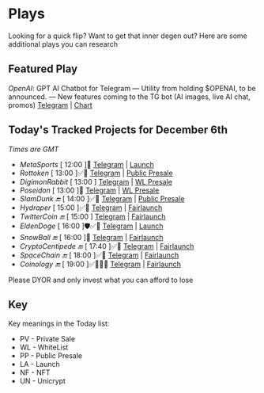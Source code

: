 
# Plays

Looking for a quick flip? Want to get that inner degen out? Here are some additional plays you can research

## Featured Play

*OpenAI*: GPT AI Chatbot for Telegram
— Utility from holding $OPENAI, to be announced.
— New features coming to the TG bot (AI images, live AI chat, promos)
[Telegram](https://t.me/OpenAIERC) | [Chart](https://dexscreener.com/ethereum/0x670b681d8acca37d7e12c43f9d5114f4543e50ff)

## Today's Tracked Projects for December 6th
_Times are GMT_

- *MetaSports* [ 12:00 ]📄
[Telegram](https://t.me/meta_sports_en) | [Launch](https://poocoin.app/tokens/0x557c86c9C9E003CD74AFf798f3F540DdC546Ab9B)
- *Rottoken* [ 13:00 ]✅📄
[Telegram](https://t.me/+UMuUuurokykzY2Nh) | [Public Presale](https://www.pinksale.finance/launchpad/0xa0cfA83Bf4F6CE7761dB590CeC2f21154DC18806?chain=BSC)
- *DigimonRabbit* [ 13:00 ]
[Telegram](https://t.me/DigimonRabbit) | [WL Presale](https://www.pinksale.finance/launchpad/0x8a3C79739f71D099d29f101d1CE574C00E6966C3?chain=BSC)
- *Poseidon* [ 13:00 ]📄
[Telegram](https://t.me/poseidonweb) | [WL Presale](https://www.pinksale.finance/launchpad/0x76cfaD21fEF9DE2aDE981Dfb0c945E75D7f0728f?chain=BSC)
- *SlamDunk 🔚* [ 14:00 ]✅📄
[Telegram](https://t.me/slamdunk_global) | [Public Presale](https://www.pinksale.finance/launchpad/0x5F1D54974700339593EDDbEcA9b448707569b831?chain=BSC)
- *Hydraper* [ 15:00 ]✅📄
[Telegram](https://t.me/hydraper_official) | [Fairlaunch](https://www.pinksale.finance/launchpad/0x1F70F52907e7bc48D8271174C94DE562DE280D57?chain=BSC)
- *TwitterCoin 🔚* [ 15:00 ]
[Telegram](https://t.me/TwitterCoingroup) | [Fairlaunch](https://www.pinksale.finance/launchpad/0xD55A8347cc931246540a313251bD77556FC4D1D6?chain=BSC)
- *EldenDoge* [ 16:00 ]🛡️✅📄
[Telegram](https://t.me/EldenDogeToken) | [Launch](https://poocoin.app/tokens/0x8516E3e58b4b9aF2A66C14E7853236FedFD05809)
- *SnowBall 🔚* [ 16:00 ]📄
[Telegram](https://t.me/snowballbsc_official) | [Fairlaunch](https://www.pinksale.finance/launchpad/0x5D6AfA9c8FF8e6619c3Ae19397724f69a6Bee270?chain=BSC)
- *CryptoCentipede 🔚* [ 17:40 ]✅📄
[Telegram](https://t.me/cryptocentipedeio) | [Fairlaunch](https://www.pinksale.finance/launchpad/0xDbEF9a351a9ee60b4c7E292a2a3A224153C25C9e?chain=BSC)
- *SpaceChain 🔚* [ 18:00 ]✅📄
[Telegram](https://t.me/SPACEChain_BSC) | [Fairlaunch](https://www.pinksale.finance/launchpad/0x29797230488B3F0fB8643069c20940127d419124?chain=BSC)
- *Coinology 🔚* [ 19:00 ]✅📄🙋‍♂️
[Telegram](https://t.me/coinologyhub) | [Fairlaunch](https://www.pinksale.finance/launchpad/0x2d09caCefe29d0797E7DBC747C01Add887fE34de?chain=BSC)

Please DYOR and only invest what you can afford to lose

## Key
Key meanings in the Today list:

- PV - Private Sale
- WL - WhiteList
- PP - Public Presale
- LA - Launch
- NF - NFT
- UN - Unicrypt